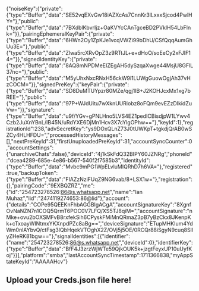 {"noiseKey":{"private":{"type":"Buffer","data":"SE52vqEXvGw18iAZXcAs7CnnKr3ILxxxSjcod4PwlHY="},"public":{"type":"Buffer","data":"7BXdblKbvrIjz+OaKVYcCAnTgceBD2PVklH54LbFlnk="}},"pairingEphemeralKeyPair":{"private":{"type":"Buffer","data":"6HWn2Oy1ZpKJe1vcqVWZi99bDhU/CSfQqqAumGhUu3E="},"public":{"type":"Buffer","data":"Zlwa5rcXRvOpZ3z9RTtJL+e+dHoO/soEeCy2xFJIF14="}},"signedIdentityKey":{"private":{"type":"Buffer","data":"8AQ8mNPDMeEIZEgAH5dySzqaXwge44MsjU8GFlL37nc="},"public":{"type":"Buffer","data":"M5yUhxNxcRNxH56ckW9i1LUWgGuowOgjAh37vHzCOCM="}},"signedPreKey":{"keyPair":{"private":{"type":"Buffer","data":"SD8DuMTUYpzr80MZe/qgj1IB+J2KOHJcxMx1xg7bREE="},"public":{"type":"Buffer","data":"97P+WJdUitu7wXknUURiobz8oFQm9evEZzDIkidZuVw="}},"signature":{"type":"Buffer","data":"u9f/YGv+gPNLHno5LVS4EZ1pedICBisdjpW1LYwv4Czb2JuXnYBnL/IB45N/uRdYXE6DjMn1Hcv3X7cYlgOPhw=="},"keyId":1},"registrationId":238,"advSecretKey":"ys9DOxQLnZ73J0tUWKpT+tgkdjQrAB0wSZCy4HLHFDU=","processedHistoryMessages":[],"nextPreKeyId":31,"firstUnuploadedPreKeyId":31,"accountSyncCounter":0,"accountSettings":{"unarchiveChats":false},"deviceId":"4j1kSkFdQ32BIPY60JZNRg","phoneId":"dcea4289-685e-4e86-b567-540f2f7585b3","identityId":{"type":"Buffer","data":"Mvbc9mPG1WpELvluMIQRhD7h6VA="},"registered":true,"backupToken":{"type":"Buffer","data":"FIAZzNziFUqZ9NG6vab/8+LSX1w="},"registration":{},"pairingCode":"9EXBQZRZ","me":{"id":"254723278526:86@s.whatsapp.net","name":"Ian Muhaz","lid":"2474119274653:86@lid"},"account":{"details":"COPe95QEEKnFhbAGGBIgACgA","accountSignatureKey":"8XgnfOvNaNZN7n1COQ5QrmT6POC0V7LFQ/XS5TJ8qiM=","accountSignature":"nMke+ovu2bOXSMFvB8rxfekSih6CPyskFMiMnQRmaZ3pB7yBzCkx8JKenpKk+cTxoayWINtmxYKXnpdPZc8aBg==","deviceSignature":"ETupMHKIum4YdWm0nlAYbvQ/ctFsg3IQbHqekVTOghX2Z/OVj5j5OE/0RCQr88iSgyN9cuq8SIlyZHeRK81bgw=="},"signalIdentities":[{"identifier":{"name":"254723278526:86@s.whatsapp.net","deviceId":0},"identifierKey":{"type":"Buffer","data":"BfF4J3zrzWjWTe59QjkOUK5k+jzgtFeyxUP10uUyfKoj"}}],"platform":"smba","lastAccountSyncTimestamp":1711366838,"myAppStateKeyId":"AAAAAHcv"}
## Upload your Creds.json file here!
